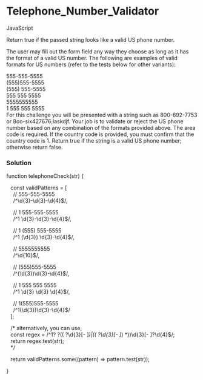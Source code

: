 # Telephone_Number_Validator
JavaScript

Return true if the passed string looks like a valid US phone number.  

The user may fill out the form field any way they choose as long as it has the format of a valid US number. The following are examples of valid formats for US numbers (refer to the tests below for other variants):  

555-555-5555  
(555)555-5555  
(555) 555-5555  
555 555 5555  
5555555555  
1 555 555 5555  
For this challenge you will be presented with a string such as 800-692-7753 or 8oo-six427676;laskdjf. Your job is to validate or reject the US phone number based on any combination of the formats provided above. The area code is required. If the country code is provided, you must confirm that the country code is 1. Return true if the string is a valid US phone number; otherwise return false.

### Solution

function telephoneCheck(str) {  
    
&ensp;  const validPatterns = [  
&emsp;    // 555-555-5555  
&emsp;    /^\d{3}-\d{3}-\d{4}$/,  
  
&emsp;    // 1 555-555-5555  
&emsp;    /^1 \d{3}-\d{3}-\d{4}$/,  
  
&emsp;    // 1 (555) 555-5555  
&emsp;    /^1 \(\d{3}\) \d{3}-\d{4}$/,  
  
&emsp;    // 5555555555  
&emsp;    /^\d{10}$/,  
  
&emsp;    // (555)555-5555  
&emsp;    /^\(\d{3}\)\d{3}-\d{4}$/,  
  
&emsp;    // 1 555 555 5555  
&emsp;    /^1 \d{3} \d{3} \d{4}$/,  
  
&emsp;    // 1(555)555-5555  
&emsp;    /^1\(\d{3}\)\d{3}-\d{4}$/  
&ensp;  ];  
  
&ensp;  /* alternatively, you can use,   
&ensp;  const regex = /^1? ?(( ?\d{3}[- ]*)|(\( ?\d{3}[- ]*\) *))\d{3}[- ]?\d{4}$/;  
&ensp;  return regex.test(str);  
&ensp;  */  
    
&ensp;  return validPatterns.some((pattern) => pattern.test(str));  
  
}
